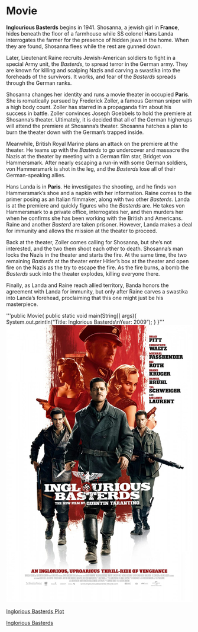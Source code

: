 ﻿# Movie

**Inglourious Basterds** begins in 1941. Shosanna, a jewish girl in **France**, hides beneath the floor of a farmhouse while SS colonel Hans Landa
interrogates the farmer for the presence of hidden jews in the home. When they are found, Shosanna flees while the rest are gunned down.

Later, Lieutenant Raine recruits Jewish-American soldiers to fight in a special Army unit, the *Basterds*, to spread terror in the German army.
They are known for killing and scalping Nazis and carving a swastika into the foreheads of the survivors. It works, and fear of the *Basterds* 
spreads through the German ranks.

Shosanna changes her identity and runs a movie theater in occupied **Paris**. She is romatically pursued by Frederick Zoller, a famous German sniper
with a high body count. Zoller has starred in a propaganda film about his success in battle. Zoller convinces Joseph Goebbels to hold the premiere
at Shosanna’s theater. Ultimately, it is decided that all of the German higherups will attend the premiere at Shosanna’s theater. Shosanna hatches
a plan to burn the theater down with the German’s trapped inside.

Meanwhile, British Royal Marine plans an attack on the premiere at the theater. He teams up with the *Basterds* to go undercover and massacre the Nazis
at the theater by meeting with a German film star, Bridget von Hammersmark. After nearly escaping a run-in with some German soldiers, von Hammersmark
is shot in the leg, and the *Basterds* lose all of their German-speaking allies.

Hans Landa is in **Paris**. He investigates the shooting, and he finds von Hammersmark’s shoe and a napkin with her information. Raine comes to the primer
posing as an Italian filmmaker, along with two other *Basterds*. Landa is at the premiere and quickly figures who the *Basterds* are. He takes von
Hammersmark to a private office, interrogates her, and then murders her when he confirms she has been working with the British and Americans. Raine
and another *Basterd* are taken prisoner. However, Landa makes a deal for immunity and allows the mission at the theater to proceed.

Back at the theater, Zoller comes calling for Shosanna, but she’s not interested, and the two them shoot each other to death. Shosanna’s man locks the
Nazis in the theater and starts the fire. At the same time, the two remaining *Basterds* at the theater enter Hitler’s box at the theater and open fire
on the Nazis as the try to escape the fire. As the fire burns, a bomb the *Basterds* suck into the theater explodes, killing everyone there.

Finally, as Landa and Raine reach allied territory, Banda honors the agreement with Landa for immunity, but only after Raine carves a swastika into
Landa’s forehead, proclaiming that this one might just be his masterpiece.

'''public Movie{
	public static void main(String[] args){
		System.out.println(“Title: Inglorious Basterds\nYear: 2009”);
       }
}'''
![Movie Poster](Inglorious_Basterds.jpg)

[Inglorious Basterds Plot](https://www.imdb.com/title/tt0361748/plotsummary)

[Inglorious Basterds](https://en.wikipedia.org/wiki/Inglourious_Basterds)
